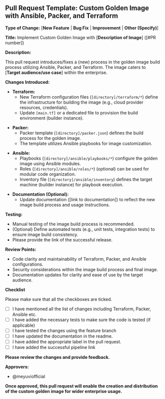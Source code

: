 ## Pull Request Template: Custom Golden Image with Ansible, Packer, and Terraform

**Type of Change:** [**New Feature** | **Bug Fix** | **Improvement** | **Other (Specify)**]

**Title:** Implement Custom Golden Image with [**Description of Image**] ([#PR number])

**Description:**

<!-- Mention why you have created this PR -->
This pull request introduces/fixes a (new) process in the golden image build process utilizing Ansible, Packer, and Terraform. The image caters to [**Target audience/use case**] within the enterprise.

**Changes Introduced:**

<!-- Mention the Terraform changes that you have changed  -->
* **Terraform:**
    * New Terraform configuration files (`[directory]/terraform/*`) define the infrastructure for building the image (e.g., cloud provider resources, credentials).
    * Update `[main.tf]` or a dedicated file to provision the build environment (builder instance).

<!-- Mention the Packer changes that you have changed  -->
* **Packer:**
    * Packer template (`[directory]/packer.json`) defines the build process for the golden image.
    * The template utilizes Ansible playbooks for image customization.

<!-- Mention the Ansible changes that you have changed  -->
* **Ansible:**
    * Playbooks (`[directory]/ansible/playbooks/*`) configure the golden image using Ansible modules.
    * Roles (`[directory]/ansible/roles/*`) (optional) can be used for modular code organization.
    * Inventory file (`[directory]/ansible/inventory`) defines the target machine (builder instance) for playbook execution.

<!-- Mention the link to the document changes that you have done  -->
* **Documentation (Optional):**
    * Update documentation ([link to documentation]) to reflect the new image build process and usage instructions.

**Testing:**

* Manual testing of the image build process is recommended.
* (Optional) Define automated tests (e.g., unit tests, integration tests) to ensure image build consistency.
* Please provide the link of the successful release. 

**Review Points:**

* Code clarity and maintainability of Terraform, Packer, and Ansible configurations.
* Security considerations within the image build process and final image.
* Documentation updates for clarity and ease of use by the target audience.

**Checklist**

Please make sure that all the checkboxes are ticked. 
- [ ] I have mentioned all the list of changes including Terraform, Packer, Ansible etc. 
- [ ] I have added the necessary tests to make sure the code is tested (if applicable)
- [ ] I have tested the changes using the feature branch
- [ ] I have updated the documentation in the readme. 
- [ ] I have added the appropriate label in the pull request. 
- [ ] I have added the successful pipeline link 

**Please review the changes and provide feedback.**

**Approvers:**

* @meyuviofficial

**Once approved, this pull request will enable the creation and distribution of the custom golden image for wider enterprise usage.**
